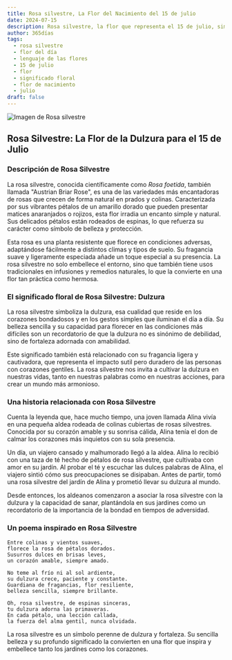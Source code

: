```yaml
---
title: Rosa silvestre, La Flor del Nacimiento del 15 de julio
date: 2024-07-15
description: Rosa silvestre, la flor que representa el 15 de julio, simboliza Dulzura. Descubre su fascinante historia, significado en el lenguaje de las flores y una poesía que celebra su belleza.
author: 365días
tags:
  - rosa silvestre
  - flor del día
  - lenguaje de las flores
  - 15 de julio
  - flor
  - significado floral
  - flor de nacimiento
  - julio
draft: false
---
```


![Imagen de Rosa silvestre](https://cdn.pixabay.com/photo/2018/09/10/17/51/yellow-rose-3667591_960_720.jpg#center)


## Rosa Silvestre: La Flor de la Dulzura para el 15 de Julio

### Descripción de Rosa Silvestre

La rosa silvestre, conocida científicamente como _Rosa foetida_, también llamada "Austrian Briar Rose", es una de las variedades más encantadoras de rosas que crecen de forma natural en prados y colinas. Caracterizada por sus vibrantes pétalos de un amarillo dorado que pueden presentar matices anaranjados o rojizos, esta flor irradia un encanto simple y natural. Sus delicados pétalos están rodeados de espinas, lo que refuerza su carácter como símbolo de belleza y protección.

Esta rosa es una planta resistente que florece en condiciones adversas, adaptándose fácilmente a distintos climas y tipos de suelo. Su fragancia suave y ligeramente especiada añade un toque especial a su presencia. La rosa silvestre no solo embellece el entorno, sino que también tiene usos tradicionales en infusiones y remedios naturales, lo que la convierte en una flor tan práctica como hermosa.

### El significado floral de Rosa Silvestre: Dulzura

La rosa silvestre simboliza la dulzura, esa cualidad que reside en los corazones bondadosos y en los gestos simples que iluminan el día a día. Su belleza sencilla y su capacidad para florecer en las condiciones más difíciles son un recordatorio de que la dulzura no es sinónimo de debilidad, sino de fortaleza adornada con amabilidad.

Este significado también está relacionado con su fragancia ligera y cautivadora, que representa el impacto sutil pero duradero de las personas con corazones gentiles. La rosa silvestre nos invita a cultivar la dulzura en nuestras vidas, tanto en nuestras palabras como en nuestras acciones, para crear un mundo más armonioso.

### Una historia relacionada con Rosa Silvestre

Cuenta la leyenda que, hace mucho tiempo, una joven llamada Alina vivía en una pequeña aldea rodeada de colinas cubiertas de rosas silvestres. Conocida por su corazón amable y su sonrisa cálida, Alina tenía el don de calmar los corazones más inquietos con su sola presencia.

Un día, un viajero cansado y malhumorado llegó a la aldea. Alina lo recibió con una taza de té hecho de pétalos de rosa silvestre, que cultivaba con amor en su jardín. Al probar el té y escuchar las dulces palabras de Alina, el viajero sintió cómo sus preocupaciones se disipaban. Antes de partir, tomó una rosa silvestre del jardín de Alina y prometió llevar su dulzura al mundo.

Desde entonces, los aldeanos comenzaron a asociar la rosa silvestre con la dulzura y la capacidad de sanar, plantándola en sus jardines como un recordatorio de la importancia de la bondad en tiempos de adversidad.

### Un poema inspirado en Rosa Silvestre

```
Entre colinas y vientos suaves,  
florece la rosa de pétalos dorados.  
Susurros dulces en brisas leves,  
un corazón amable, siempre amado.  

No teme al frío ni al sol ardiente,  
su dulzura crece, paciente y constante.  
Guardiana de fragancias, flor resiliente,  
belleza sencilla, siempre brillante.  

Oh, rosa silvestre, de espinas sinceras,  
tu dulzura adorna las primaveras.  
En cada pétalo, una lección callada,  
la fuerza del alma gentil, nunca olvidada.  
```

La rosa silvestre es un símbolo perenne de dulzura y fortaleza. Su sencilla belleza y su profundo significado la convierten en una flor que inspira y embellece tanto los jardines como los corazones.